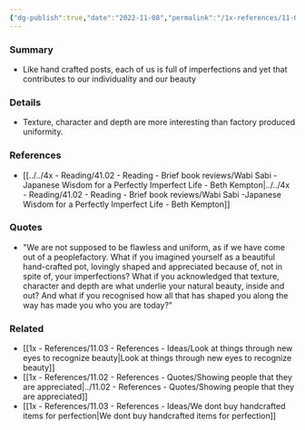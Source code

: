 ```yaml
---
{"dg-publish":true,"date":"2022-11-08","permalink":"/1x-references/11-03-references-ideas/each-of-us-is-imperfect-and-beautiful/","dgHomeLink":true,"dgPassFrontmatter":true,"dgShowBacklinks":true,"dgShowLocalGraph":false,"dgShowInlineTitle":true}
---
```



### Summary
- Like hand crafted posts, each of us is full of imperfections and yet that contributes to our individuality and our beauty

### Details
- Texture, character and depth are more interesting than factory produced uniformity.

### References
- [[../../4x - Reading/41.02 - Reading - Brief book reviews/Wabi Sabi -Japanese Wisdom for a Perfectly Imperfect Life - Beth Kempton|../../4x - Reading/41.02 - Reading - Brief book reviews/Wabi Sabi -Japanese Wisdom for a Perfectly Imperfect Life - Beth Kempton]]

### Quotes
- "We are not supposed to be flawless and uniform, as if we have come out of a peoplefactory. What if you imagined yourself as a beautiful hand-crafted pot, lovingly shaped and appreciated because of, not in spite of, your imperfections? What if you acknowledged that texture, character and depth are what underlie your natural beauty, inside and out? And what if you recognised how all that has shaped you along the way has made you who you are today?"

### Related
- [[1x - References/11.03 - References - Ideas/Look at things through new eyes to recognize beauty|Look at things through new eyes to recognize beauty]]
- [[1x - References/11.02 - References - Quotes/Showing people that they are appreciated|../11.02 - References - Quotes/Showing people that they are appreciated]]
- [[1x - References/11.03 - References - Ideas/We dont buy handcrafted items for perfection|We dont buy handcrafted items for perfection]]
